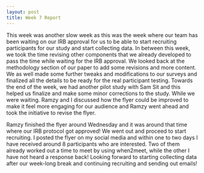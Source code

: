 ```yaml
---
layout: post
title: Week 7 Report
---
```


This week was another slow week as this was the week where our team has been waiting on our IRB approval for us to be able to start recruiting participants for our study and start collecting data. In between this week, we took the time revising other components that we already developed to pass the time while waiting for the IRB approval. We looked back at the methodology section of our paper to add some revisions and more content. We as well made some further tweaks and modifications to our surveys and finalized all the details to be ready for the real participant testing. Towards the end of the week, we had another pilot study with Sam Sit and this helped us finalize and make some minor corrections to the study. While we were waiting. Ramzy and I discussed how the flyer could be improved to make it feel more engaging for our audience and Ramzy went ahead and took the initiative to revise the flyer.

Ramzy finished the flyer around Wednesday and it was around that time where our IRB protocol got approved! We went out and proceed to start recruiting. I posted the flyer on my social media and within one to two days I have received around 8 participants who are interested. Two of them already worked out a time to meet by using when2meet, while the other I have not heard a response back! Looking forward to starting collecting data after our week-long break and continuing recruiting and sending out emails!
